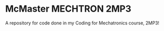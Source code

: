<h1>McMaster MECHTRON 2MP3</h1>
A repository for code done in my Coding for Mechatronics course, 2MP3!
